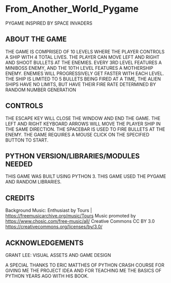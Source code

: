 # From_Another_World_Pygame

 PYGAME INSPIRED BY SPACE INVADERS

## ABOUT THE GAME
 THE GAME IS COMPRISED OF 10 LEVELS WHERE THE PLAYER CONTROLS A SHIP WITH 4 TOTAL LIVES. THE PLAYER CAN MOVE LEFT AND RIGHT AND SHOOT BULLETS AT THE ENEMIES.
 EVERY 3RD LEVEL FEATURES A MINIBOSS ENEMY, AND THE 10TH LEVEL FEATURES A MOTHERSHIP ENEMY. ENEMIES WILL PROGRESSIVELY GET FASTER WITH EACH LEVEL.
 THE SHIP IS LIMITED TO 5 BULLETS BEING FIRED AT A TIME, THE ALIEN SHIPS HAVE NO LIMITS, BUT HAVE THEIR FIRE RATE DETERMINED BY RANDOM NUMBER GENERATION

## CONTROLS
 THE ESCAPE KEY WILL CLOSE THE WINDOW AND END THE GAME.
 THE LEFT AND RIGHT KEYBOARD ARROWS WILL MOVE THE PLAYER SHIP IN THE SAME DIRECTION.
 THE SPACEBAR IS USED TO FIRE BULLETS AT THE ENEMY.
 THE GAME REQUIRES A MOUSE CLICK ON THE SPECIFIED BUTTON TO START. 

## PYTHON VERSION/LIBRARIES/MODULES NEEDED
 THIS GAME WAS BUILT USING PYTHON 3.
 THIS GAME USED THE PYGAME AND RANDOM LIBRARIES.

## CREDITS
 Background Music:
 Enthusiast by Tours | https://freemusicarchive.org/music/Tours
 Music promoted by https://www.chosic.com/free-music/all/
 Creative Commons CC BY 3.0
 https://creativecommons.org/licenses/by/3.0/


## ACKNOWLEDGEMENTS
 GRANT LEE: VISUAL ASSETS AND GAME DESIGN

 A SPECIAL THANKS TO ERIC MATTHES OF PYTHON CRASH COURSE FOR GIVING ME THE PROJECT IDEA AND FOR TEACHING ME THE BASICS OF PYTHON YEARS AGO WITH HIS BOOK.